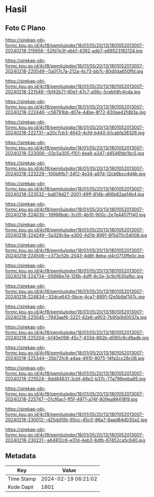 # Hasil

## Foto C Plano

https://sirekap-obj-formc.kpu.go.id/4cf8/pemilu/pdpr/18/01/05/20/13/1801052013007-20240218-215958--52fd7e3f-ebb1-4392-adb7-e69523182124.jpg

https://sirekap-obj-formc.kpu.go.id/4cf8/pemilu/pdpr/18/01/05/20/13/1801052013007-20240218-220549--5a017c7a-212a-4c73-bb7c-80d0da650ffd.jpg

https://sirekap-obj-formc.kpu.go.id/4cf8/pemilu/pdpr/18/01/05/20/13/1801052013007-20240218-221549--fbf42b71-60e1-47c7-a56c-5cebfdfc4cda.jpg

https://sirekap-obj-formc.kpu.go.id/4cf8/pemilu/pdpr/18/01/05/20/13/1801052013007-20240218-222446--c56791bb-d07e-44be-8f72-630ae42fd93a.jpg

https://sirekap-obj-formc.kpu.go.id/4cf8/pemilu/pdpr/18/01/05/20/13/1801052013007-20240218-222731--a20c7cb3-4643-4cfd-b440-b1cabfa38326.jpg

https://sirekap-obj-formc.kpu.go.id/4cf8/pemilu/pdpr/18/01/05/20/13/1801052013007-20240218-223006--03c5a305-f101-4ea9-a347-d4546fdc1bc5.jpg

https://sirekap-obj-formc.kpu.go.id/4cf8/pemilu/pdpr/18/01/05/20/13/1801052013007-20240218-223229--100b6fb7-34f2-4e34-a97d-12cb6bcc4d4b.jpg

https://sirekap-obj-formc.kpu.go.id/4cf8/pemilu/pdpr/18/01/05/20/13/1801052013007-20240218-223532--ba674d27-2001-49ff-814b-d66b62aa14b4.jpg

https://sirekap-obj-formc.kpu.go.id/4cf8/pemilu/pdpr/18/01/05/20/13/1801052013007-20240218-224030--19998bdc-3c05-4b10-900c-2e7e4457f140.jpg

https://sirekap-obj-formc.kpu.go.id/4cf8/pemilu/pdpr/18/01/05/20/13/1801052013007-20240218-224249--5a329c9a-e300-4d7d-8991-6f5d70c5d008.jpg

https://sirekap-obj-formc.kpu.go.id/4cf8/pemilu/pdpr/18/01/05/20/13/1801052013007-20240218-224506--c373c52b-2043-4d8f-8eba-d4c0713ffe0c.jpg

https://sirekap-obj-formc.kpu.go.id/4cf8/pemilu/pdpr/18/01/05/20/13/1801052013007-20240218-224734--05666e7d-126b-4dff-8c2e-3c9cf630afbc.jpg

https://sirekap-obj-formc.kpu.go.id/4cf8/pemilu/pdpr/18/01/05/20/13/1801052013007-20240218-224834--32dce643-0bce-4ca7-8891-f2e5b9af147c.jpg

https://sirekap-obj-formc.kpu.go.id/4cf8/pemilu/pdpr/18/01/05/20/13/1801052013007-20240218-225045--7943aaf6-3221-42e6-a903-7b90e9d0037a.jpg

https://sirekap-obj-formc.kpu.go.id/4cf8/pemilu/pdpr/18/01/05/20/13/1801052013007-20240218-225204--b140e098-45c7-433d-882b-d590c8cd9adb.jpg

https://sirekap-obj-formc.kpu.go.id/4cf8/pemilu/pdpr/18/01/05/20/13/1801052013007-20240218-225344--35b72fc8-a4aa-4910-8075-14fa2cc28c08.jpg

https://sirekap-obj-formc.kpu.go.id/4cf8/pemilu/pdpr/18/01/05/20/13/1801052013007-20240218-225524--8dd84831-3cbf-48e2-b37c-77a796eeba85.jpg

https://sirekap-obj-formc.kpu.go.id/4cf8/pemilu/pdpr/18/01/05/20/13/1801052013007-20240218-225747--01cf6ac1-ff5f-4971-a74f-809ea98418f9.jpg

https://sirekap-obj-formc.kpu.go.id/4cf8/pemilu/pdpr/18/01/05/20/13/1801052013007-20240218-230012--d25dd10b-65cc-45c0-86a7-8aad84d030a2.jpg

https://sirekap-obj-formc.kpu.go.id/4cf8/pemilu/pdpr/18/01/05/20/13/1801052013007-20240218-230221--a64812c6-e31d-4eb3-8dfb-67452ca5c640.jpg


## Metadata

| Key        | Value               |
| ---------- | ------------------- |
| Time Stamp | 2024-02-19 06:21:02 |
| Kode Dapil | 1801                |



